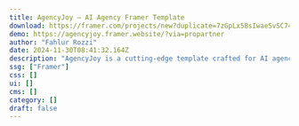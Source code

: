 ```yaml
---
title: AgencyJoy — AI Agency Framer Template
download: https://framer.com/projects/new?duplicate=7zGpLx5BsIwaeSvSC74m&via=propartner&duplicateType=siteTemplate
demo: https://agencyjoy.framer.website/?via=propartner
author: "Fahlur Rozzi"
date: 2024-11-30T08:41:32.164Z
description: "AgencyJoy is a cutting-edge template crafted for AI agencies. Easily customizable to suit your needs, it allows you to quickly launch a professional website for your agency. Elevate your AI business with a sleek and powerful online presence."
ssg: ["Framer"]
css: []
ui: []
cms: []
category: []
draft: false
---
```

